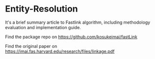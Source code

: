 # Entity-Resolution

It's a brief summary article to Fastlink algorithm, including methodology evaluation and implementation guide.

Find the package repo on https://github.com/kosukeimai/fastLink

Find the original paper on https://imai.fas.harvard.edu/research/files/linkage.pdf